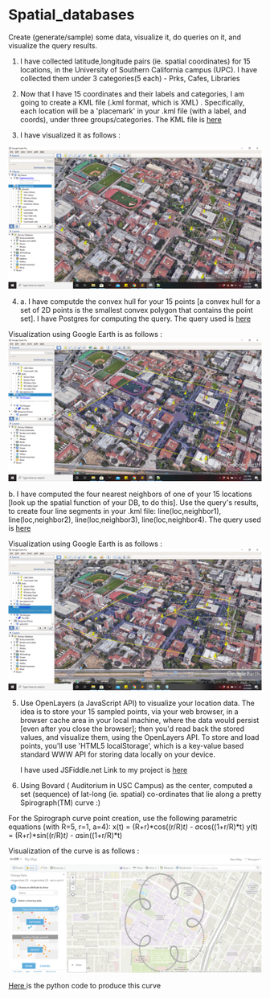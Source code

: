 # Spatial_databases
Create (generate/sample) some data, visualize it, do queries on it, and visualize the query results.

1. I have collected latitude,longitude pairs (ie. spatial coordinates) for 15 locations, in the University of Southern California campus (UPC). I have collected them under 3 categories(5 each) - Prks, Cafes, Libraries

2. Now that I have 15 coordinates and their labels and categories, I am going to create a KML file (.kml format, which is XML) . Specifically, each location will be a 'placemark' in your .kml file (with a label, and coords), under three groups/categories. The KML file is <a href="https://github.com/Niranjani29/Spatial_databases/blob/master/Q5_merged.kml"> here </a>

3. I have visualized it as follows :

<img src='https://github.com/Niranjani29/Spatial_databases/blob/master/Q3.png'>


4. a. I have computde the convex hull for your 15 points [a convex hull for a set of 2D points is the smallest convex polygon that contains the point set]. I have Postgres for computing the query. The query used is <a href="https://github.com/Niranjani29/Spatial_databases/blob/master/Q5.txt"> here </a>

Visualization using Google Earth is as follows : 
<img src='https://github.com/Niranjani29/Spatial_databases/blob/master/Q5_convexhull.png'>



b. I have computed  the four nearest neighbors of one of your 15 locations [look up the spatial function of your DB, to do this]. Use the query's results, to create four line segments in your .kml file: line(loc,neighbor1), line(loc,neighbor2), line(loc,neighbor3), line(loc,neighbor4). The query used is <a href="https://github.com/Niranjani29/Spatial_databases/blob/master/Q5.txt"> here </a>


 Visualization using Google Earth is as follows : 
<img src='https://github.com/Niranjani29/Spatial_databases/blob/master/Q5_knn.png'>

5. Use OpenLayers (a JavaScript API) to visualize your location data. The idea is to store your 15 sampled points, via your web browser, in a browser cache area in your local machine, where the data would persist [even after you close the browser]; then you'd read back the stored values, and visualize them, using the OpenLayers API. To store and load points, you'll use 'HTML5 localStorage', which is a key-value based standard WWW API for storing data locally on your device.

   I have used JSFiddle.net
   Link to my project is <a href="http://jsfiddle.net/Niranjani29/rv6ws0j1/5/"> here </a>
   

6. Using Bovard ( Auditorium in USC Campus) as the center, computed a set (sequence) of lat-long (ie. spatial) co-ordinates that lie along a pretty Spirograph(TM) curve :)

For the Spirograph curve point creation, use the following parametric equations (with R=5, r=1, a=4):
x(t) = (R+r)*cos((r/R)*t) - a*cos((1+r/R)*t)
y(t) = (R+r)*sin((r/R)*t) - a*sin((1+r/R)*t)


 Visualization of the curve is as follows : 
<img src='https://github.com/Niranjani29/Spatial_databases/blob/master/spiro/spiro.png'>


<a href="https://github.com/Niranjani29/Spatial_databases/blob/master/Q5.txt"> Here </a>
 is the python code to produce this curve
 
